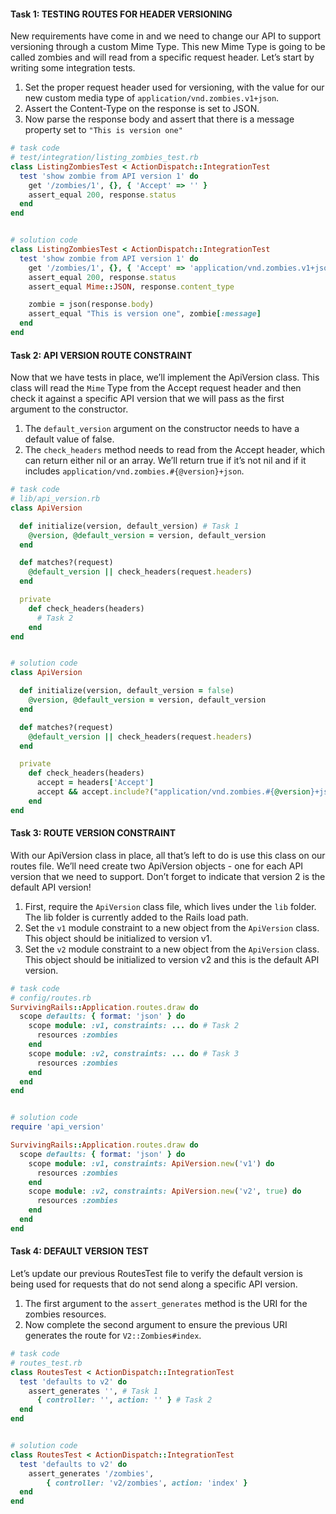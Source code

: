 #### Task 1: TESTING ROUTES FOR HEADER VERSIONING
New requirements have come in and we need to change our API to support versioning through a custom Mime Type. This new Mime Type is going to be called zombies and will read from a specific request header. Let’s start by writing some integration tests.

1. Set the proper request header used for versioning, with the value for our new custom media type of `application/vnd.zombies.v1+json`.
2. Assert the Content-Type on the response is set to JSON.
3. Now parse the response body and assert that there is a message property set to `"This is version one"`

```ruby
# task code
# test/integration/listing_zombies_test.rb
class ListingZombiesTest < ActionDispatch::IntegrationTest
  test 'show zombie from API version 1' do
    get '/zombies/1', {}, { 'Accept' => '' }
    assert_equal 200, response.status
  end
end


# solution code
class ListingZombiesTest < ActionDispatch::IntegrationTest
  test 'show zombie from API version 1' do
    get '/zombies/1', {}, { 'Accept' => 'application/vnd.zombies.v1+json' }
    assert_equal 200, response.status
    assert_equal Mime::JSON, response.content_type

    zombie = json(response.body)
    assert_equal "This is version one", zombie[:message]
  end
end
```

#### Task 2: API VERSION ROUTE CONSTRAINT
Now that we have tests in place, we’ll implement the ApiVersion class. This class will read the `Mime` Type from the Accept request header and then check it against a specific API version that we will pass as the first argument to the constructor.

1. The `default_version` argument on the constructor needs to have a default value of false.
2. The `check_headers` method needs to read from the Accept header, which can return either nil or an array. We’ll return true if it’s not nil and if it includes `application/vnd.zombies.#{@version}+json`.

```ruby
# task code
# lib/api_version.rb
class ApiVersion

  def initialize(version, default_version) # Task 1
    @version, @default_version = version, default_version
  end

  def matches?(request)
    @default_version || check_headers(request.headers)
  end

  private
    def check_headers(headers)
      # Task 2
    end
end


# solution code
class ApiVersion

  def initialize(version, default_version = false)
    @version, @default_version = version, default_version
  end

  def matches?(request)
    @default_version || check_headers(request.headers)
  end

  private
    def check_headers(headers)
      accept = headers['Accept']
      accept && accept.include?("application/vnd.zombies.#{@version}+json")
    end
end
```

#### Task 3: ROUTE VERSION CONSTRAINT
With our ApiVersion class in place, all that’s left to do is use this class on our routes file. We’ll need create two ApiVersion objects - one for each API version that we need to support. Don’t forget to indicate that version 2 is the default API version!

1. First, require the `ApiVersion` class file, which lives under the `lib` folder. The lib folder is currently added to the Rails load path.
2. Set the `v1` module constraint to a new object from the `ApiVersion` class. This object should be initialized to version v1.
3. Set the `v2` module constraint to a new object from the `ApiVersion` class. This object should be initialized to version v2 and this is the default API version.

```ruby
# task code
# config/routes.rb
SurvivingRails::Application.routes.draw do
  scope defaults: { format: 'json' } do
    scope module: :v1, constraints: ... do # Task 2
      resources :zombies
    end
    scope module: :v2, constraints: ... do # Task 3
      resources :zombies
    end
  end
end


# solution code
require 'api_version'

SurvivingRails::Application.routes.draw do
  scope defaults: { format: 'json' } do
    scope module: :v1, constraints: ApiVersion.new('v1') do
      resources :zombies
    end
    scope module: :v2, constraints: ApiVersion.new('v2', true) do
      resources :zombies
    end
  end
end
```

#### Task 4: DEFAULT VERSION TEST
Let’s update our previous RoutesTest file to verify the default version is being used for requests that do not send along a specific API version.

1. The first argument to the `assert_generates` method is the URI for the zombies resources.
2. Now complete the second argument to ensure the previous URI generates the route for `V2::Zombies#index`.

```ruby
# task code
# routes_test.rb
class RoutesTest < ActionDispatch::IntegrationTest
  test 'defaults to v2' do
    assert_generates '', # Task 1
      { controller: '', action: '' } # Task 2
  end
end


# solution code
class RoutesTest < ActionDispatch::IntegrationTest
  test 'defaults to v2' do
    assert_generates '/zombies',
    	{ controller: 'v2/zombies', action: 'index' }
  end
end
```

